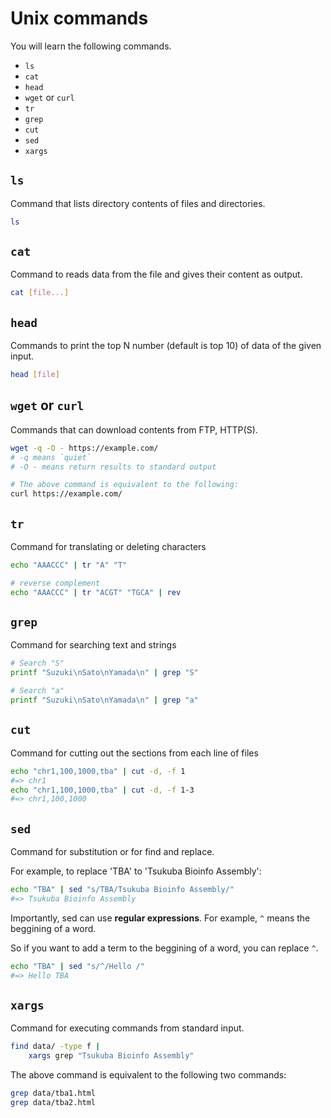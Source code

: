 # Unix commands

You will learn the following commands.

- `ls`
- `cat`
- `head`
- `wget` or `curl`
- `tr`
- `grep`
- `cut`
- `sed`
- `xargs`

## `ls`

Command that lists directory contents of files and directories.

```bash
ls
```

## `cat`

Command to reads data from the file and gives their content as output.

```bash
cat [file...]
```

## `head`

Commands to print the top N number (default is top 10) of data of the given input.

```bash
head [file]
```

## `wget` or `curl`

Commands that can download contents from FTP, HTTP(S).


```bash
wget -q -O - https://example.com/
# -q means `quiet`
# -O - means return results to standard output

# The above command is equivalent to the following:
curl https://example.com/
```

## `tr`

Command for translating or deleting characters

```bash
echo "AAACCC" | tr "A" "T"

# reverse complement
echo "AAACCC" | tr "ACGT" "TGCA" | rev
```

## `grep`

Command for searching text and strings

```bash
# Search "S"
printf "Suzuki\nSato\nYamada\n" | grep "S"

# Search "a"
printf "Suzuki\nSato\nYamada\n" | grep "a"
```

## `cut`

Command for cutting out the sections from each line of files

```bash
echo "chr1,100,1000,tba" | cut -d, -f 1
#=> chr1
echo "chr1,100,1000,tba" | cut -d, -f 1-3
#=> chr1,100,1000
```

## `sed`

Command for substitution or for find and replace.

For example, to replace 'TBA' to 'Tsukuba Bioinfo Assembly':

```bash
echo "TBA" | sed "s/TBA/Tsukuba Bioinfo Assembly/"
#=> Tsukuba Bioinfo Assembly
```

Importantly, sed can use **regular expressions**.
For example, `^` means the beggining of a word.

So if you want to add a term to the beggining of a word, you can replace `^`.

```bash
echo "TBA" | sed "s/^/Hello /"
#=> Hello TBA
```

## `xargs`

Command for executing commands from standard input.

```bash
find data/ -type f |
    xargs grep "Tsukuba Bioinfo Assembly"
```
The above command is equivalent to the following two commands:

```bash
grep data/tba1.html
grep data/tba2.html
```
